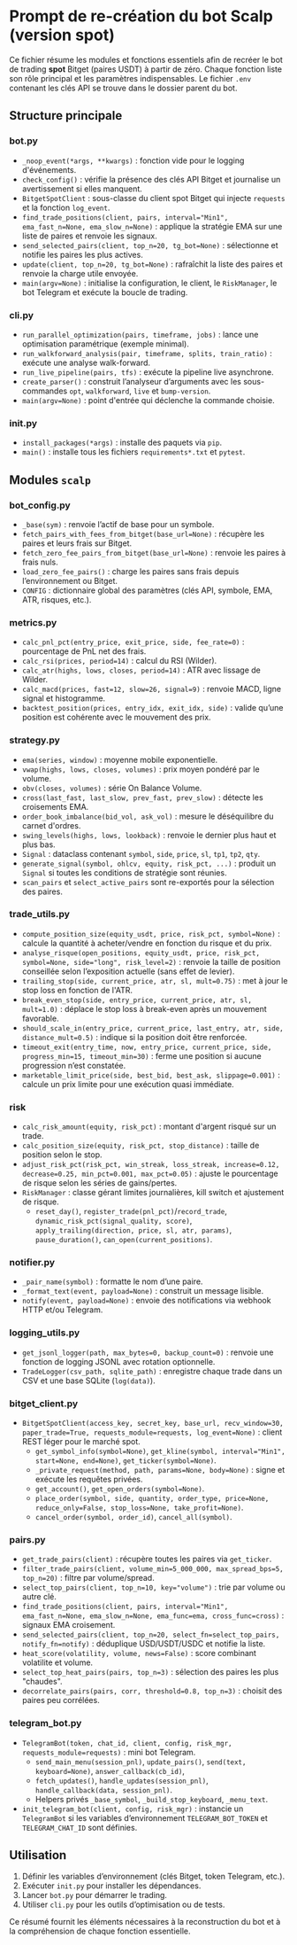 # Prompt de re-création du bot Scalp (version spot)

Ce fichier résume les modules et fonctions essentiels afin de recréer le bot de trading **spot** Bitget (paires USDT) à partir de zéro. Chaque fonction liste son rôle principal et les paramètres indispensables. Le fichier `.env` contenant les clés API se trouve dans le dossier parent du bot.

## Structure principale

### bot.py
- `_noop_event(*args, **kwargs)` : fonction vide pour le logging d'événements.
- `check_config()` : vérifie la présence des clés API Bitget et journalise un avertissement si elles manquent.
- `BitgetSpotClient` : sous-classe du client spot Bitget qui injecte `requests` et la fonction `log_event`.
- `find_trade_positions(client, pairs, interval="Min1", ema_fast_n=None, ema_slow_n=None)` : applique la stratégie EMA sur une liste de paires et renvoie les signaux.
- `send_selected_pairs(client, top_n=20, tg_bot=None)` : sélectionne et notifie les paires les plus actives.
- `update(client, top_n=20, tg_bot=None)` : rafraîchit la liste des paires et renvoie la charge utile envoyée.
- `main(argv=None)` : initialise la configuration, le client, le `RiskManager`, le bot Telegram et exécute la boucle de trading.

### cli.py
- `run_parallel_optimization(pairs, timeframe, jobs)` : lance une optimisation paramétrique (exemple minimal).
- `run_walkforward_analysis(pair, timeframe, splits, train_ratio)` : exécute une analyse walk-forward.
- `run_live_pipeline(pairs, tfs)` : exécute la pipeline live asynchrone.
- `create_parser()` : construit l’analyseur d’arguments avec les sous-commandes `opt`, `walkforward`, `live` et `bump-version`.
- `main(argv=None)` : point d'entrée qui déclenche la commande choisie.

### init.py
- `install_packages(*args)` : installe des paquets via `pip`.
- `main()` : installe tous les fichiers `requirements*.txt` et `pytest`.

## Modules `scalp`

### bot_config.py
- `_base(sym)` : renvoie l’actif de base pour un symbole.
- `fetch_pairs_with_fees_from_bitget(base_url=None)` : récupère les paires et leurs frais sur Bitget.
- `fetch_zero_fee_pairs_from_bitget(base_url=None)` : renvoie les paires à frais nuls.
- `load_zero_fee_pairs()` : charge les paires sans frais depuis l’environnement ou Bitget.
- `CONFIG` : dictionnaire global des paramètres (clés API, symbole, EMA, ATR, risques, etc.).

### metrics.py
- `calc_pnl_pct(entry_price, exit_price, side, fee_rate=0)` : pourcentage de PnL net des frais.
- `calc_rsi(prices, period=14)` : calcul du RSI (Wilder).
- `calc_atr(highs, lows, closes, period=14)` : ATR avec lissage de Wilder.
- `calc_macd(prices, fast=12, slow=26, signal=9)` : renvoie MACD, ligne signal et histogramme.
- `backtest_position(prices, entry_idx, exit_idx, side)` : valide qu’une position est cohérente avec le mouvement des prix.

### strategy.py
- `ema(series, window)` : moyenne mobile exponentielle.
- `vwap(highs, lows, closes, volumes)` : prix moyen pondéré par le volume.
- `obv(closes, volumes)` : série On Balance Volume.
- `cross(last_fast, last_slow, prev_fast, prev_slow)` : détecte les croisements EMA.
- `order_book_imbalance(bid_vol, ask_vol)` : mesure le déséquilibre du carnet d'ordres.
- `swing_levels(highs, lows, lookback)` : renvoie le dernier plus haut et plus bas.
- `Signal` : dataclass contenant `symbol`, `side`, `price`, `sl`, `tp1`, `tp2`, `qty`.
- `generate_signal(symbol, ohlcv, equity, risk_pct, ...)` : produit un `Signal` si toutes les conditions de stratégie sont réunies.
- `scan_pairs` et `select_active_pairs` sont re-exportés pour la sélection des paires.

### trade_utils.py
- `compute_position_size(equity_usdt, price, risk_pct, symbol=None)` : calcule la quantité à acheter/vendre en fonction du risque et du prix.
- `analyse_risque(open_positions, equity_usdt, price, risk_pct, symbol=None, side="long", risk_level=2)` : renvoie la taille de position conseillée selon l’exposition actuelle (sans effet de levier).
- `trailing_stop(side, current_price, atr, sl, mult=0.75)` : met à jour le stop loss en fonction de l'ATR.
- `break_even_stop(side, entry_price, current_price, atr, sl, mult=1.0)` : déplace le stop loss à break-even après un mouvement favorable.
- `should_scale_in(entry_price, current_price, last_entry, atr, side, distance_mult=0.5)` : indique si la position doit être renforcée.
- `timeout_exit(entry_time, now, entry_price, current_price, side, progress_min=15, timeout_min=30)` : ferme une position si aucune progression n’est constatée.
- `marketable_limit_price(side, best_bid, best_ask, slippage=0.001)` : calcule un prix limite pour une exécution quasi immédiate.

### risk
- `calc_risk_amount(equity, risk_pct)` : montant d'argent risqué sur un trade.
- `calc_position_size(equity, risk_pct, stop_distance)` : taille de position selon le stop.
- `adjust_risk_pct(risk_pct, win_streak, loss_streak, increase=0.12, decrease=0.25, min_pct=0.001, max_pct=0.05)` : ajuste le pourcentage de risque selon les séries de gains/pertes.
- `RiskManager` : classe gérant limites journalières, kill switch et ajustement de risque.
  - `reset_day()`, `register_trade(pnl_pct)`/`record_trade`, `dynamic_risk_pct(signal_quality, score)`, `apply_trailing(direction, price, sl, atr, params)`, `pause_duration()`, `can_open(current_positions)`.

### notifier.py
- `_pair_name(symbol)` : formatte le nom d’une paire.
- `_format_text(event, payload=None)` : construit un message lisible.
- `notify(event, payload=None)` : envoie des notifications via webhook HTTP et/ou Telegram.

### logging_utils.py
- `get_jsonl_logger(path, max_bytes=0, backup_count=0)` : renvoie une fonction de logging JSONL avec rotation optionnelle.
- `TradeLogger(csv_path, sqlite_path)` : enregistre chaque trade dans un CSV et une base SQLite (`log(data)`).

### bitget_client.py
- `BitgetSpotClient(access_key, secret_key, base_url, recv_window=30, paper_trade=True, requests_module=requests, log_event=None)` : client REST léger pour le marché spot.
  - `get_symbol_info(symbol=None)`, `get_kline(symbol, interval="Min1", start=None, end=None)`, `get_ticker(symbol=None)`.
  - `_private_request(method, path, params=None, body=None)` : signe et exécute les requêtes privées.
  - `get_account()`, `get_open_orders(symbol=None)`.
  - `place_order(symbol, side, quantity, order_type, price=None, reduce_only=False, stop_loss=None, take_profit=None)`.
  - `cancel_order(symbol, order_id)`, `cancel_all(symbol)`.

### pairs.py
- `get_trade_pairs(client)` : récupère toutes les paires via `get_ticker`.
- `filter_trade_pairs(client, volume_min=5_000_000, max_spread_bps=5, top_n=20)` : filtre par volume/spread.
- `select_top_pairs(client, top_n=10, key="volume")` : trie par volume ou autre clé.
- `find_trade_positions(client, pairs, interval="Min1", ema_fast_n=None, ema_slow_n=None, ema_func=ema, cross_func=cross)` : signaux EMA croisement.
- `send_selected_pairs(client, top_n=20, select_fn=select_top_pairs, notify_fn=notify)` : déduplique USD/USDT/USDC et notifie la liste.
- `heat_score(volatility, volume, news=False)` : score combinant volatilite et volume.
- `select_top_heat_pairs(pairs, top_n=3)` : sélection des paires les plus "chaudes".
- `decorrelate_pairs(pairs, corr, threshold=0.8, top_n=3)` : choisit des paires peu corrélées.

### telegram_bot.py
- `TelegramBot(token, chat_id, client, config, risk_mgr, requests_module=requests)` : mini bot Telegram.
  - `send_main_menu(session_pnl)`, `update_pairs()`, `send(text, keyboard=None)`, `answer_callback(cb_id)`,
  - `fetch_updates()`, `handle_updates(session_pnl)`, `handle_callback(data, session_pnl)`.
  - Helpers privés `_base_symbol`, `_build_stop_keyboard`, `_menu_text`.
- `init_telegram_bot(client, config, risk_mgr)` : instancie un `TelegramBot` si les variables d’environnement `TELEGRAM_BOT_TOKEN` et `TELEGRAM_CHAT_ID` sont définies.

## Utilisation
1. Définir les variables d’environnement (clés Bitget, token Telegram, etc.).
2. Exécuter `init.py` pour installer les dépendances.
3. Lancer `bot.py` pour démarrer le trading.
4. Utiliser `cli.py` pour les outils d’optimisation ou de tests.

Ce résumé fournit les éléments nécessaires à la reconstruction du bot et à la compréhension de chaque fonction essentielle.

